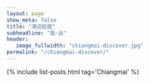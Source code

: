 ```yaml
---
layout: page
show_meta: false
title: "清迈拾遗"
subheadline: "抵·达"
header:
   image_fullwidth: "chiangmai-discover.jpg"
permalink: "/chiangmai-discover/"
---
```

{% include list-posts.html tag='Chiangmai' %}

